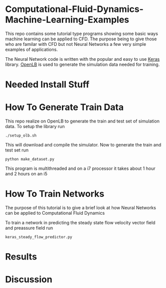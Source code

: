 # Computational-Fluid-Dynamics-Machine-Learning-Examples
This repo contains some tutorial type programs showing some basic ways machine learning can be applied to CFD. The purpose being to give those who are familar with CFD but not Neural Networks a few very simple examples of applications. 

The Neural Network code is written with the popular and easy to use [Keras](https://keras.io/) library. [OpenLB](http://optilb.org/openlb/) is used to generate the simulation data needed for training.

# Needed Install Stuff



# How To Generate Train Data

This repo realize on OpenLB to generate the train and test set of simulation data. To setup the library run
```
./setup_olb.sh
```
This will download and compile the simulator. Now to generate the train and test set run
```
python make_dataset.py
```
This program is multithreaded and on a i7 processor it takes about 1 hour and 2 hours on an i5

# How To Train Networks

The purpose of this tutorial is to give a brief look at how Neural Networks can be applied to Computational Fluid Dynamics

To train a network in predicting the steady state flow velocity vector field and preassure field run
```
keras_steady_flow_predictor.py
```

# Results


# Discussion



